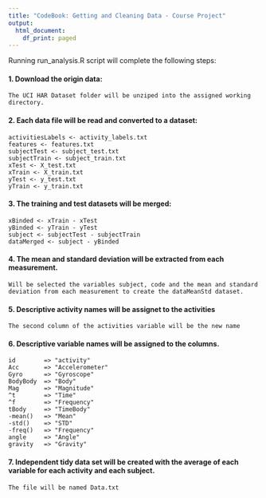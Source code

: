 ```yaml
---
title: "CodeBook: Getting and Cleaning Data - Course Project"
output:
  html_document:
    df_print: paged
---
```


Running run_analysis.R script will complete the following steps:


#### 1. Download the origin data:

    The UCI HAR Dataset folder will be unziped into the assigned working directory.

#### 2. Each data file will be read and converted to a dataset:

    activitiesLabels <- activity_labels.txt
    features <- features.txt
    subjectTest <- subject_test.txt
    subjectTrain <- subject_train.txt
    xTest <- X_test.txt
    xTrain <- X_train.txt
    yTest <- y_test.txt
    yTrain <- y_train.txt
    
#### 3. The training and test datasets will be merged:    

    xBinded <- xTrain - xTest
    yBinded <- yTrain - yTest
    subject <- subjectTest - subjectTrain
    dataMerged <- subject - yBinded
    
#### 4. The mean and standard deviation will be extracted  from each measurement. 

    Will be selected the variables subject, code and the mean and standard deviation from each measurement to create the dataMeanStd dataset.
    
#### 5. Descriptive activity names will be assignet to the activities

    The second column of the activities variable will be the new name

#### 6. Descriptive variable names will be assigned to the columns.

    id        => "activity"
    Acc       => "Accelerometer"
    Gyro      => "Gyroscope"
    BodyBody  => "Body"
    Mag       => "Magnitude"
    ^t        => "Time"
    ^f        => "Frequency"
    tBody     => "TimeBody"
    -mean()   => "Mean"
    -std()    => "STD"
    -freq()   => "Frequency"
    angle     => "Angle"
    gravity   => "Gravity"

#### 7.  Independent tidy data set will be created with the average of each variable for each activity and each subject.

    The file will be named Data.txt
    
    
